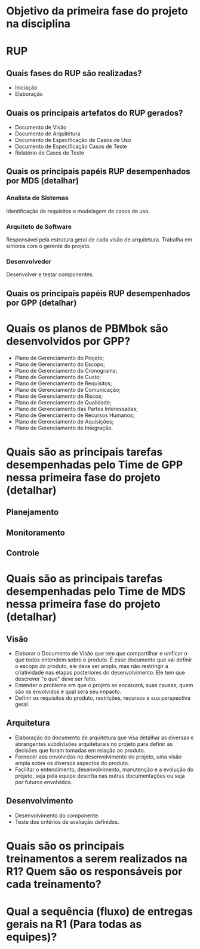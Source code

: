 # Objetivo da primeira fase do projeto na disciplina

# RUP
## Quais fases do RUP são realizadas?
* Iniciação
* Elaboração

## Quais os principais artefatos do RUP gerados? 
* Documento de Visão
* Documento de Arquitetura
* Documento de Especificação de Casos de Uso
* Documento de Especificação Casos de Teste
* Relatório de Casos de Teste

## Quais os principais papéis RUP desempenhados por MDS  (detalhar)

### Analista de Sistemas 
Identificação de requisitos e modelagem de casos de uso.

### Arquiteto de Software
Responsável pela estrutura geral de cada visão de arquitetura. Trabalha em sintonia com o gerente do projeto.

### Desenvolvedor
Desenvolver e testar componentes.

## Quais os principais papéis RUP desempenhados por GPP (detalhar)

# Quais os planos de PBMbok são desenvolvidos por GPP?

* Plano de Gerenciamento do Projeto;
* Plano de Gerenciamento do Escopo;
* Plano de Gerenciamento do Cronograma;
* Plano de Gerenciamento de Custo;
* Plano de Gerenciamento de Requisitos;
* Plano de Gerenciamento de Comunicação;
* Plano de Gerenciamento de Riscos;
* Plano de Gerenciamento de Qualidade;
* Plano de Gerenciamento das Partes Interessadas;
* Plano de Gerenciamento de Recursos Humanos;
* Plano de Gerenciamento de Aquisições;
* Plano de Gerenciamento de Integração.

# Quais são as principais tarefas desempenhadas pelo Time de GPP nessa primeira fase do projeto (detalhar)
## Planejamento 
## Monitoramento
## Controle

# Quais são as principais tarefas desempenhadas pelo Time de MDS nessa primeira fase do projeto (detalhar)
## Visão
* Elaborar o Documento de Visão que tem que compartilhar e unificar o que todos entendem sobre o produto. É esse documento que vai definir o escopo do produto, ele deve ser amplo, mas não restringir a criatividade nas etapas posteriores do desenvolvimento. Ele tem que descrever "o que" deve ser feito.
* Entender o problema em que o projeto se encaixará, suas causas, quem são os envolvidos e qual será seu impacto.
* Definir os requisitos do produto, restrições, recursos e sua perspectiva geral.

## Arquitetura
* Elaboração do documento de arquitetura que visa detalhar as diversas e abrangentes subdivisões arquiteturais no projeto para definir as decisões que foram tomadas em relação ao produto. 
* Fornecer aos envolvidos no desenvolvimento do projeto, uma visão ampla sobre os diversos aspectos do produto.
* Facilitar o entendimento, desenvolvimento, manutenção e a evolução do projeto, seja pela equipe descrita nas outras documentações ou seja por futuros envolvidos.

## Desenvolvimento
* Desenvolvimento do componente. 
* Teste dos critérios de avaliação definidos.

# Quais são os principais treinamentos a serem realizados na R1? Quem são os responsáveis por cada treinamento?

# Qual a sequência (fluxo)  de entregas gerais na R1 (Para todas as equipes)?



 